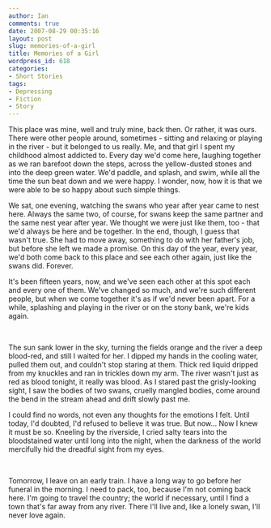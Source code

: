 ```yaml
---
author: Ian
comments: true
date: 2007-08-29 00:35:16
layout: post
slug: memories-of-a-girl
title: Memories of a Girl
wordpress_id: 618
categories:
- Short Stories
tags:
- Depressing
- Fiction
- Story
---
```


<div class="story" markdown="1">
<p>This place was mine, well and truly mine, back then. Or rather, it was ours. There were other people around, sometimes - sitting and relaxing or playing in the river - but it belonged to us really. Me, and that girl I spent my childhood almost addicted to. Every day we&#039;d come here, laughing together as we ran barefoot down the steps, across the yellow-dusted stones and into the deep green water. We&#039;d paddle, and splash, and swim, while all the time the sun beat down and we were happy. I wonder, now, how it is that we were able to be so happy about such simple things.</p>
<p>We sat, one evening, watching the swans who year after year came to nest here. Always the same two, of course, for swans keep the same partner and the same nest year after year. We thought we were just like them, too - that we&#039;d always be here and be together. In the end, though, I guess that wasn&#039;t true. She had to move away, something to do with her father&#039;s job, but before she left we made a promise. On this day of the year, every year, we&#039;d both come back to this place and see each other again, just like the swans did. Forever.</p>
<p>It&#039;s been fifteen years, now, and we&#039;ve seen each other at this spot each and every one of them. We&#039;ve changed so much, and we&#039;re such different people, but when we come together it&#039;s as if we&#039;d never been apart. For a while, splashing and playing in the river or on the stony bank, we&#039;re kids again.</p>
<br />
<p>The sun sank lower in the sky, turning the fields orange and the river a deep blood-red, and still I waited for her. I dipped my hands in the cooling water, pulled them out, and couldn&#039;t stop staring at them. Thick red liquid dripped from my knuckles and ran in trickles down my arm. The river wasn&#039;t just as red as blood tonight, it really was blood. As I stared past the grisly-looking sight, I saw the bodies of two swans, cruelly mangled bodies, come around the bend in the stream ahead and drift slowly past me.</p>
<p>I could find no words, not even any thoughts for the emotions I felt. Until today, I&#039;d doubted, I&#039;d refused to believe it was true. But now... Now I knew it must be so. Kneeling by the riverside, I cried salty tears into the bloodstained water until long into the night, when the darkness of the world mercifully hid the dreadful sight from my eyes.</p>
<br />
<p>Tomorrow, I leave on an early train. I have a long way to go before her funeral in the morning. I need to pack, too, because I&#039;m not coming back here. I&#039;m going to travel the country; the world if necessary, until I find a town that&#039;s far away from any river. There I&#039;ll live and, like a lonely swan, I&#039;ll never love again.</p>
</div>
